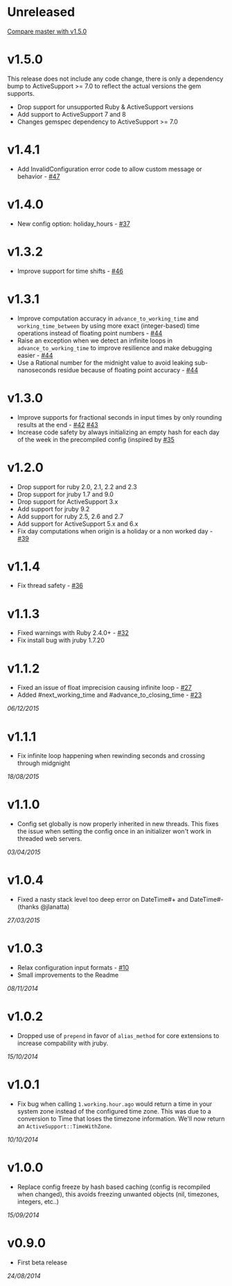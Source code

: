 # Unreleased

[Compare master with v1.5.0](https://github.com/intrepidd/working_hours/compare/v1.5.0...master)

# v1.5.0
This release does not include any code change, there is only a dependency bump to ActiveSupport >= 7.0 to reflect the actual versions the gem supports.

* Drop support for unsupported Ruby & ActiveSupport versions
* Add support to ActiveSupport 7 and 8
* Changes gemspec dependency to ActiveSupport >= 7.0

# v1.4.1
* Add InvalidConfiguration error code to allow custom message or behavior - [#47](https://github.com/Intrepidd/working_hours/pull/47)

# v1.4.0
* New config option: holiday_hours - [#37](https://github.com/Intrepidd/working_hours/pull/37)

# v1.3.2
* Improve support for time shifts - [#46](https://github.com/Intrepidd/working_hours/pull/46)

# v1.3.1
* Improve computation accuracy in `advance_to_working_time` and `working_time_between` by using more exact (integer-based) time operations instead of floating point numbers - [#44](https://github.com/Intrepidd/working_hours/pull/44)
* Raise an exception when we detect an infinite loops in `advance_to_working_time` to improve resilience and make debugging easier - [#44](https://github.com/Intrepidd/working_hours/pull/44)
* Use a Rational number for the midnight value to avoid leaking sub-nanoseconds residue because of floating point accuracy - [#44](https://github.com/Intrepidd/working_hours/pull/44)

# v1.3.0
* Improve supports for fractional seconds in input times by only rounding results at the end - [#42](https://github.com/Intrepidd/working_hours/issues/42) [#43](https://github.com/Intrepidd/working_hours/pull/43)
* Increase code safety by always initializing an empty hash for each day of the week in the precompiled config (inspired by [#35](https://github.com/Intrepidd/working_hours/pull/35)

# v1.2.0
* Drop support for ruby 2.0, 2.1, 2.2 and 2.3
* Drop support for jruby 1.7 and 9.0
* Drop support for ActiveSupport 3.x
* Add support for jruby 9.2
* Add support for ruby 2.5, 2.6 and 2.7
* Add support for ActiveSupport 5.x and 6.x
* Fix day computations when origin is a holiday or a non worked day - [#39](https://github.com/Intrepidd/working_hours/pull/39)


# v1.1.4
* Fix thread safety - [#36](https://github.com/Intrepidd/working_hours/pull/36)

# v1.1.3
* Fixed warnings with Ruby 2.4.0+ - [#32](https://github.com/Intrepidd/working_hours/pull/32)
* Fix install bug with jruby 1.7.20

# v1.1.2
* Fixed an issue of float imprecision causing infinite loop - [#27](https://github.com/Intrepidd/working_hours/pull/27)
* Added #next_working_time and #advance_to_closing_time - [#23](https://github.com/Intrepidd/working_hours/pull/23)

_06/12/2015_

# v1.1.1
* Fix infinite loop happening when rewinding seconds and crossing through midgnight

_18/08/2015_

# v1.1.0
* Config set globally is now properly inherited in new threads. This fixes the issue when setting the config once in an initializer won't work in threaded web servers.

_03/04/2015_

# v1.0.4
* Fixed a nasty stack level too deep error on DateTime#+ and DateTime#- (thanks @jlanatta)

_27/03/2015_

# v1.0.3

* Relax configuration input formats - [#10](https://github.com/Intrepidd/working_hours/pull/10)
* Small improvements to the Readme

_08/11/2014_

# v1.0.2

* Dropped use of `prepend` in favor of `alias_method` for core extensions to increase compability with jruby.

_15/10/2014_

# v1.0.1

* Fix bug when calling ``1.working.hour.ago`` would return a time in your system zone instead of the configured time zone. This was due to a conversion to Time that loses the timezone information. We'll now return an ``ActiveSupport::TimeWithZone``.

_10/10/2014_

# v1.0.0

* Replace config freeze by hash based caching (config is recompiled when changed), this avoids freezing unwanted objects (nil, timezones, integers, etc..)

_15/09/2014_

# v0.9.0

* First beta release

_24/08/2014_
